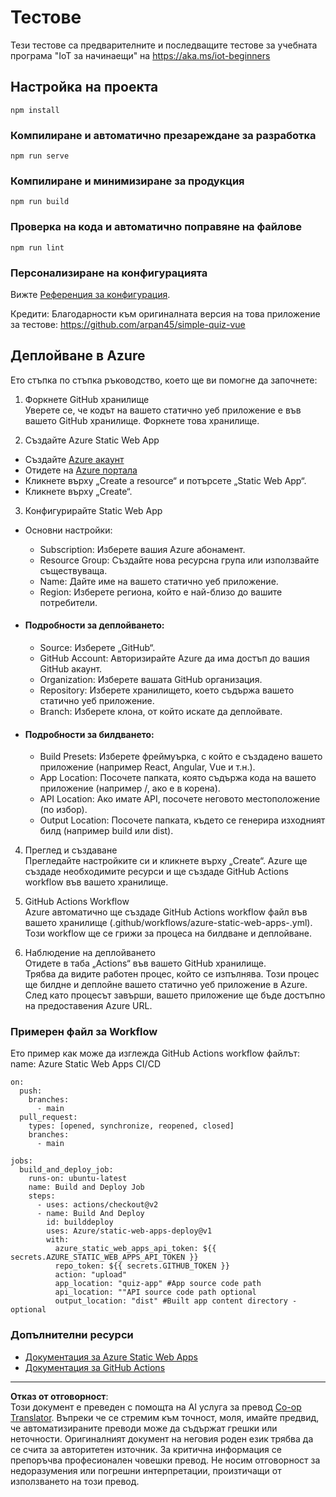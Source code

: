 <!--
CO_OP_TRANSLATOR_METADATA:
{
  "original_hash": "2a459ea9177fb0508ca96068ae1009d2",
  "translation_date": "2025-08-28T10:42:06+00:00",
  "source_file": "quiz-app/README.md",
  "language_code": "bg"
}
-->
# Тестове

Тези тестове са предварителните и последващите тестове за учебната програма "IoT за начинаещи" на https://aka.ms/iot-beginners

## Настройка на проекта

```
npm install
```

### Компилиране и автоматично презареждане за разработка

```
npm run serve
```

### Компилиране и минимизиране за продукция

```
npm run build
```

### Проверка на кода и автоматично поправяне на файлове

```
npm run lint
```

### Персонализиране на конфигурацията

Вижте [Референция за конфигурация](https://cli.vuejs.org/config/).

Кредити: Благодарности към оригиналната версия на това приложение за тестове: https://github.com/arpan45/simple-quiz-vue

## Деплойване в Azure

Ето стъпка по стъпка ръководство, което ще ви помогне да започнете:

1. Форкнете GitHub хранилище  
Уверете се, че кодът на вашето статично уеб приложение е във вашето GitHub хранилище. Форкнете това хранилище.

2. Създайте Azure Static Web App  
- Създайте [Azure акаунт](http://azure.microsoft.com)  
- Отидете на [Azure портала](https://portal.azure.com)  
- Кликнете върху „Create a resource“ и потърсете „Static Web App“.  
- Кликнете върху „Create“.  

3. Конфигурирайте Static Web App  
- Основни настройки:  
  - Subscription: Изберете вашия Azure абонамент.  
  - Resource Group: Създайте нова ресурсна група или използвайте съществуваща.  
  - Name: Дайте име на вашето статично уеб приложение.  
  - Region: Изберете региона, който е най-близо до вашите потребители.  

- #### Подробности за деплойването:  
  - Source: Изберете „GitHub“.  
  - GitHub Account: Авторизирайте Azure да има достъп до вашия GitHub акаунт.  
  - Organization: Изберете вашата GitHub организация.  
  - Repository: Изберете хранилището, което съдържа вашето статично уеб приложение.  
  - Branch: Изберете клона, от който искате да деплойвате.  

- #### Подробности за билдването:  
  - Build Presets: Изберете фреймуърка, с който е създадено вашето приложение (например React, Angular, Vue и т.н.).  
  - App Location: Посочете папката, която съдържа кода на вашето приложение (например /, ако е в корена).  
  - API Location: Ако имате API, посочете неговото местоположение (по избор).  
  - Output Location: Посочете папката, където се генерира изходният билд (например build или dist).  

4. Преглед и създаване  
Прегледайте настройките си и кликнете върху „Create“. Azure ще създаде необходимите ресурси и ще създаде GitHub Actions workflow във вашето хранилище.

5. GitHub Actions Workflow  
Azure автоматично ще създаде GitHub Actions workflow файл във вашето хранилище (.github/workflows/azure-static-web-apps-<name>.yml). Този workflow ще се грижи за процеса на билдване и деплойване.

6. Наблюдение на деплойването  
Отидете в таба „Actions“ във вашето GitHub хранилище.  
Трябва да видите работен процес, който се изпълнява. Този процес ще билдне и деплойне вашето статично уеб приложение в Azure.  
След като процесът завърши, вашето приложение ще бъде достъпно на предоставения Azure URL.

### Примерен файл за Workflow

Ето пример как може да изглежда GitHub Actions workflow файлът:  
name: Azure Static Web Apps CI/CD  
```
on:
  push:
    branches:
      - main
  pull_request:
    types: [opened, synchronize, reopened, closed]
    branches:
      - main

jobs:
  build_and_deploy_job:
    runs-on: ubuntu-latest
    name: Build and Deploy Job
    steps:
      - uses: actions/checkout@v2
      - name: Build And Deploy
        id: builddeploy
        uses: Azure/static-web-apps-deploy@v1
        with:
          azure_static_web_apps_api_token: ${{ secrets.AZURE_STATIC_WEB_APPS_API_TOKEN }}
          repo_token: ${{ secrets.GITHUB_TOKEN }}
          action: "upload"
          app_location: "quiz-app" #App source code path
          api_location: ""API source code path optional
          output_location: "dist" #Built app content directory - optional
```

### Допълнителни ресурси  
- [Документация за Azure Static Web Apps](https://learn.microsoft.com/azure/static-web-apps/getting-started)  
- [Документация за GitHub Actions](https://docs.github.com/actions/use-cases-and-examples/deploying/deploying-to-azure-static-web-app)  

---

**Отказ от отговорност**:  
Този документ е преведен с помощта на AI услуга за превод [Co-op Translator](https://github.com/Azure/co-op-translator). Въпреки че се стремим към точност, моля, имайте предвид, че автоматизираните преводи може да съдържат грешки или неточности. Оригиналният документ на неговия роден език трябва да се счита за авторитетен източник. За критична информация се препоръчва професионален човешки превод. Не носим отговорност за недоразумения или погрешни интерпретации, произтичащи от използването на този превод.